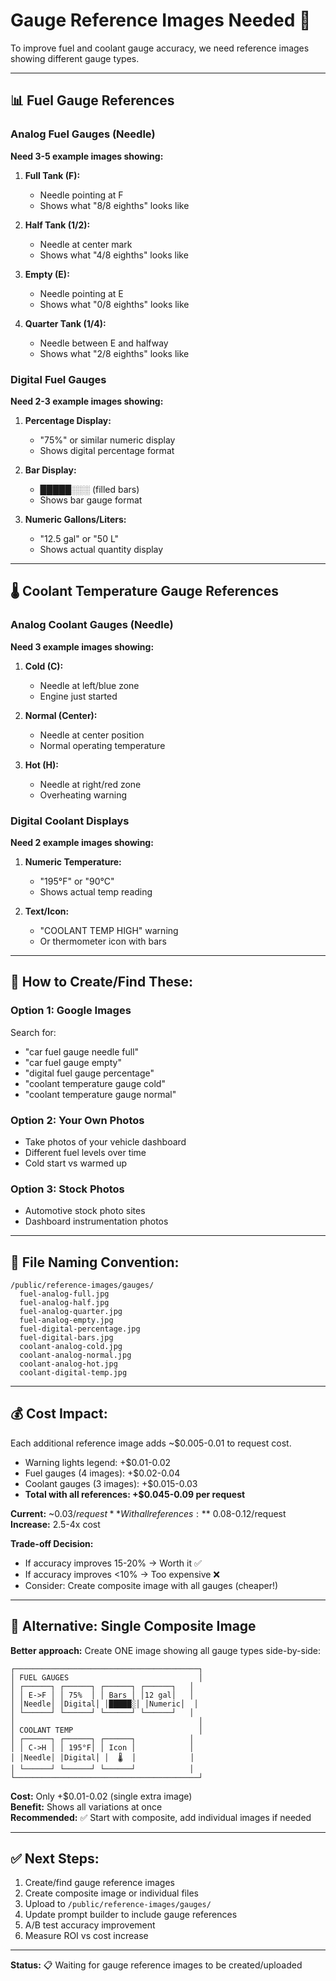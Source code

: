 # Gauge Reference Images Needed 🎯

To improve fuel and coolant gauge accuracy, we need reference images showing different gauge types.

---

## 📊 **Fuel Gauge References**

### **Analog Fuel Gauges (Needle)**

**Need 3-5 example images showing:**

1. **Full Tank (F):**
   - Needle pointing at F
   - Shows what "8/8 eighths" looks like

2. **Half Tank (1/2):**
   - Needle at center mark
   - Shows what "4/8 eighths" looks like

3. **Empty (E):**
   - Needle pointing at E
   - Shows what "0/8 eighths" looks like

4. **Quarter Tank (1/4):**
   - Needle between E and halfway
   - Shows what "2/8 eighths" looks like

### **Digital Fuel Gauges**

**Need 2-3 example images showing:**

1. **Percentage Display:**
   - "75%" or similar numeric display
   - Shows digital percentage format

2. **Bar Display:**
   - █████░░░ (filled bars)
   - Shows bar gauge format

3. **Numeric Gallons/Liters:**
   - "12.5 gal" or "50 L"
   - Shows actual quantity display

---

## 🌡️ **Coolant Temperature Gauge References**

### **Analog Coolant Gauges (Needle)**

**Need 3 example images showing:**

1. **Cold (C):**
   - Needle at left/blue zone
   - Engine just started

2. **Normal (Center):**
   - Needle at center position
   - Normal operating temperature

3. **Hot (H):**
   - Needle at right/red zone
   - Overheating warning

### **Digital Coolant Displays**

**Need 2 example images showing:**

1. **Numeric Temperature:**
   - "195°F" or "90°C"
   - Shows actual temp reading

2. **Text/Icon:**
   - "COOLANT TEMP HIGH" warning
   - Or thermometer icon with bars

---

## 🎯 **How to Create/Find These:**

### **Option 1: Google Images**
Search for:
- "car fuel gauge needle full"
- "car fuel gauge empty"
- "digital fuel gauge percentage"
- "coolant temperature gauge cold"
- "coolant temperature gauge normal"

### **Option 2: Your Own Photos**
- Take photos of your vehicle dashboard
- Different fuel levels over time
- Cold start vs warmed up

### **Option 3: Stock Photos**
- Automotive stock photo sites
- Dashboard instrumentation photos

---

## 📁 **File Naming Convention:**

```
/public/reference-images/gauges/
  fuel-analog-full.jpg
  fuel-analog-half.jpg
  fuel-analog-quarter.jpg
  fuel-analog-empty.jpg
  fuel-digital-percentage.jpg
  fuel-digital-bars.jpg
  coolant-analog-cold.jpg
  coolant-analog-normal.jpg
  coolant-analog-hot.jpg
  coolant-digital-temp.jpg
```

---

## 💰 **Cost Impact:**

Each additional reference image adds ~$0.005-0.01 to request cost.

- Warning lights legend: +$0.01-0.02
- Fuel gauges (4 images): +$0.02-0.04
- Coolant gauges (3 images): +$0.015-0.03
- **Total with all references: +$0.045-0.09 per request**

**Current:** ~$0.03/request  
**With all references:** ~$0.08-0.12/request  
**Increase:** 2.5-4x cost

**Trade-off Decision:**
- If accuracy improves 15-20% → Worth it ✅
- If accuracy improves <10% → Too expensive ❌
- Consider: Create composite image with all gauges (cheaper!)

---

## 🎨 **Alternative: Single Composite Image**

**Better approach:** Create ONE image showing all gauge types side-by-side:

```
┌─────────────────────────────────────────┐
│ FUEL GAUGES                             │
│ ┌──────┐ ┌──────┐ ┌──────┐ ┌──────┐   │
│ │ E->F │ │ 75%  │ │ Bars │ │12 gal│   │
│ │Needle│ │Digital│ │█████░│ │Numeric│  │
│ └──────┘ └──────┘ └──────┘ └──────┘   │
│                                         │
│ COOLANT TEMP                            │
│ ┌──────┐ ┌──────┐ ┌──────┐            │
│ │ C->H │ │ 195°F│ │ Icon │            │
│ │Needle│ │Digital│ │  🌡️  │            │
│ └──────┘ └──────┘ └──────┘            │
└─────────────────────────────────────────┘
```

**Cost:** Only +$0.01-0.02 (single extra image)  
**Benefit:** Shows all variations at once  
**Recommended:** ✅ Start with composite, add individual images if needed

---

## ✅ **Next Steps:**

1. Create/find gauge reference images
2. Create composite image or individual files
3. Upload to `/public/reference-images/gauges/`
4. Update prompt builder to include gauge references
5. A/B test accuracy improvement
6. Measure ROI vs cost increase

---

**Status:** 📋 Waiting for gauge reference images to be created/uploaded
